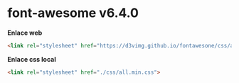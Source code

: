 # font-awesome v6.4.0

**Enlace web**
```html
<link rel="stylesheet" href="https://d3vimg.github.io/fontawesone/css/all.min.css">
```

**Enlace css local**

```html
<link rel="stylesheet" href="./css/all.min.css">
```
